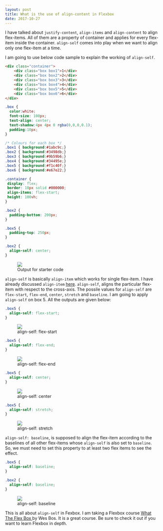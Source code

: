 ```yaml
---
layout: post
title: What is the use of align-content in Flexbox
date: 2017-10-27
---
```


<p class="intro"><span class="dropcap">I</span> have talked about <code>justify-content</code>, <code>align-items</code> and <code>align-content</code> to align flex-items. All of them are a property of container and applies for every flex-item inside the container. <code>align-self</code> comes into play when we want to align only one flex-item at a time.</p>

I am going to use below code sample to explain the working of `align-self`.

```html
<div class="container">
    <div class="box box1">1</div>
    <div class="box box2">2</div>
    <div class="box box3">3</div>
    <div class="box box4">4</div>
    <div class="box box5">5</div>
    <div class="box box6">6</div>
</div>
```

```css
.box {
  color:white;
  font-size: 100px;
  text-align: center;
  text-shadow:4px 4px 0 rgba(0,0,0,0.1);
  padding:10px;
}

/* Colours for each box */
.box1 { background:#1abc9c;}
.box2 { background:#3498db;}
.box3 { background:#9b59b6;}
.box4 { background:#34495e;}
.box5 { background:#f1c40f;}
.box6 { background:#e67e22;}

.container {
 display: flex;
 border: 10px solid #000000;
 align-items: flex-start;
 height: 100vh; 
}

.box2 {
  padding-bottom: 200px;
}

.box5 {
  padding-top: 250px;
}

.box2 {
  align-self: center;
}
```

<figure>
  <img src="{{ '/assets/img/posts/align-self.png' | prepend: site.baseurl }}">
  <figcaption>Output for starter code</figcaption>
</figure>

`align-self` is basically `align-item` which works for single flex-item. I have already discussed `align-item` <a href="https://anku255.github.io/blog/align-items/">here</a>. `align-self`, aligns the particular flex-item with respect to the cross-axis. The possile values for `align-self` are `flex-start`, `flex-end`, `center`, `stretch` and `baseline`. I am going to apply `align-self` on box 5. All the outputs are given below:

```css
.box5 {
  align-self: flex-start;
}
```

<figure>
  <img src="{{ '/assets/img/posts/align-self.png' | prepend: site.baseurl }}">
  <figcaption>align-self: flex-start</figcaption>
</figure>

```css
.box5 {
  align-self: flex-end;
}
```

<figure>
  <img src="{{ '/assets/img/posts/align-self-flex-end.png' | prepend: site.baseurl }}">
  <figcaption>align-self: flex-end</figcaption>
</figure>

```css
.box5 {
  align-self: center;
}
```
<figure>
  <img src="{{ '/assets/img/posts/align-self-center.png' | prepend: site.baseurl }}">
  <figcaption>align-self: center</figcaption>
</figure>

```css
.box5 {
  align-self: stretch;
}
```

<figure>
  <img src="{{ '/assets/img/posts/align-self-stretch.png' | prepend: site.baseurl }}">
  <figcaption>align-self: stretch</figcaption>
</figure>

`align-self: baseline`, is supposed to align the flex-item according to the baselines of all other flex-items whose `align-self` is also set to `baseline`. So, we must need to set this property to at least two flex items to see the effect.

```css
.box5 {
  align-self: baseline;
}

.box2 {
  align-self: baseline;
}
```

<figure>
  <img src="{{ '/assets/img/posts/align-self-baseline.png' | prepend: site.baseurl }}">
  <figcaption>align-self: baseline</figcaption>
</figure>

This is all about `align-self` in Fexbox. I am taking a Flexbox course <a href="https://flexbox.io" target="_blank" >What The Flex Box </a> by Wes Bos. It is a great course. Be sure to check it out if you want to learn Flexbox in depth.


